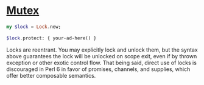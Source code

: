 [1]: https://rosettacode.org/wiki/Mutex

# [Mutex][1]

```raku
my $lock = Lock.new;
 
$lock.protect: { your-ad-here() }
```


Locks are reentrant. You may explicitly lock and unlock them, but the syntax above guarantees the lock will be unlocked on scope exit, even if by thrown exception or other exotic control flow. That being said, direct use of locks is discouraged in Perl 6 in favor of promises, channels, and supplies, which offer better composable semantics.
